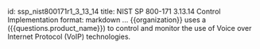 id: ssp_nist800171r1_3_13_14
title: NIST SP 800-171 3.13.14 Control Implementation
format: markdown
...
{{organization}} uses a ({{questions.product_name}}) to control and monitor the use of Voice over Internet Protocol (VoIP) technologies.

